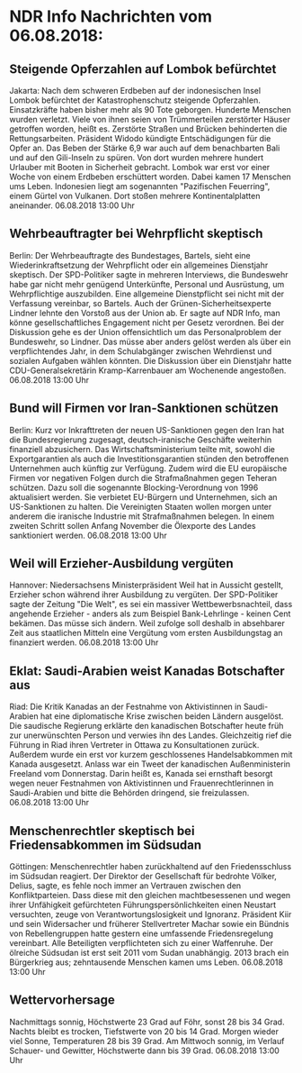 # NDR Info Nachrichten vom 06.08.2018:


## Steigende Opferzahlen auf Lombok befürchtet
Jakarta: Nach dem schweren Erdbeben auf der indonesischen Insel Lombok befürchtet der Katastrophenschutz steigende Opferzahlen. Einsatzkräfte haben bisher mehr als 90 Tote geborgen. Hunderte Menschen wurden verletzt. Viele von ihnen seien von Trümmerteilen zerstörter Häuser getroffen worden, heißt es. Zerstörte Straßen und Brücken behinderten die Rettungsarbeiten. Präsident Widodo kündigte Entschädigungen für die Opfer an. Das Beben der Stärke 6,9 war auch auf dem benachbarten Bali und auf den Gili-Inseln zu spüren. Von dort wurden mehrere hundert Urlauber mit Booten in Sicherheit gebracht. Lombok war erst vor einer Woche von einem Erdbeben erschüttert worden. Dabei kamen 17 Menschen ums Leben. Indonesien liegt am sogenannten "Pazifischen Feuerring", einem Gürtel von Vulkanen. Dort stoßen mehrere Kontinentalplatten aneinander. 06.08.2018 13:00 Uhr 

## Wehrbeauftragter bei Wehrpflicht skeptisch
Berlin: Der Wehrbeauftragte des Bundestages, Bartels, sieht eine Wiederinkraftsetzung der Wehrpflicht oder ein allgemeines Dienstjahr skeptisch. Der SPD-Politiker sagte in mehreren Interviews, die Bundeswehr habe gar nicht mehr genügend Unterkünfte, Personal und Ausrüstung, um Wehrpflichtige auszubilden. Eine allgemeine Dienstpflicht sei nicht mit der Verfassung vereinbar, so Bartels. Auch der Grünen-Sicherheitsexperte Lindner lehnte den Vorstoß aus der Union ab. Er sagte auf NDR Info, man könne gesellschaftliches Engagement nicht per Gesetz verordnen. Bei der Diskussion gehe es der Union offensichtlich um das Personalproblem der Bundeswehr, so Lindner. Das müsse aber anders gelöst werden als über ein verpflichtendes Jahr, in dem Schulabgänger zwischen Wehrdienst und sozialen Aufgaben wählen könnten. Die Diskussion über ein Dienstjahr hatte CDU-Generalsekretärin Kramp-Karrenbauer am Wochenende angestoßen. 06.08.2018 13:00 Uhr 

## Bund will Firmen vor Iran-Sanktionen schützen
Berlin: Kurz vor Inkrafttreten der neuen US-Sanktionen gegen den Iran hat die Bundesregierung zugesagt, deutsch-iranische Geschäfte weiterhin finanziell abzusichern. Das Wirtschaftsministerium teilte mit, sowohl die Exportgarantien als auch die Investitionsgarantien stünden den betroffenen Unternehmen auch künftig zur Verfügung. Zudem wird die EU europäische Firmen vor negativen Folgen durch die Strafmaßnahmen gegen Teheran schützen. Dazu soll die sogenannte Blocking-Verordnung von 1996 aktualisiert werden. Sie verbietet EU-Bürgern und Unternehmen, sich an US-Sanktionen zu halten. Die Vereinigten Staaten wollen morgen unter anderem die iranische Industrie mit Strafmaßnahmen belegen. In einem zweiten Schritt sollen Anfang November die Ölexporte des Landes sanktioniert werden. 06.08.2018 13:00 Uhr 

## Weil will Erzieher-Ausbildung vergüten
Hannover: Niedersachsens Ministerpräsident Weil hat in Aussicht gestellt, Erzieher schon während ihrer Ausbildung zu vergüten. Der SPD-Politiker sagte der Zeitung "Die Welt", es sei ein massiver Wettbewerbsnachteil, dass angehende Erzieher - anders als zum Beispiel Bank-Lehrlinge - keinen Cent bekämen. Das müsse sich ändern. Weil zufolge soll deshalb in absehbarer Zeit aus staatlichen Mitteln eine Vergütung vom ersten Ausbildungstag an finanziert werden. 06.08.2018 13:00 Uhr 

## Eklat: Saudi-Arabien weist Kanadas Botschafter aus
Riad: Die Kritik Kanadas an der Festnahme von Aktivistinnen in Saudi-Arabien hat eine diplomatische Krise zwischen beiden Ländern ausgelöst. Die saudische Regierung erklärte den kanadischen Botschafter heute früh zur unerwünschten Person und verwies ihn des Landes. Gleichzeitig rief die Führung in Riad ihren Vertreter in Ottawa zu Konsultationen zurück. Außerdem wurde ein erst vor kurzem geschlossenes Handelsabkommen mit Kanada ausgesetzt. Anlass war ein Tweet der kanadischen Außenministerin Freeland vom Donnerstag. Darin heißt es, Kanada sei ernsthaft besorgt wegen neuer Festnahmen von Aktivistinnen und Frauenrechtlerinnen in Saudi-Arabien und bitte die Behörden dringend, sie freizulassen. 06.08.2018 13:00 Uhr 

## Menschenrechtler skeptisch bei Friedensabkommen im Südsudan
Göttingen: Menschenrechtler haben zurückhaltend auf den Friedensschluss im Südsudan reagiert. Der Direktor der Gesellschaft für bedrohte Völker, Delius, sagte, es fehle noch immer an Vertrauen zwischen den Konfliktparteien. Dass diese mit den gleichen machtbesessenen und wegen ihrer Unfähigkeit gefürchteten Führungspersönlichkeiten einen Neustart versuchten, zeuge von Verantwortungslosigkeit und Ignoranz. Präsident Kiir und sein Widersacher und früherer Stellvertreter Machar sowie ein Bündnis von Rebellengruppen hatte gestern eine umfassende Friedensregelung vereinbart. Alle Beteiligten verpflichteten sich zu einer Waffenruhe. Der ölreiche Südsudan ist erst seit 2011 vom Sudan unabhängig. 2013 brach ein Bürgerkrieg aus; zehntausende Menschen kamen ums Leben. 06.08.2018 13:00 Uhr 

## Wettervorhersage
Nachmittags sonnig, Höchstwerte 23 Grad auf Föhr, sonst 28 bis 34 Grad. Nachts bleibt es trocken, Tiefstwerte von 20 bis 14 Grad. Morgen wieder viel Sonne, Temperaturen 28 bis 39 Grad. Am Mittwoch sonnig, im Verlauf Schauer- und Gewitter, Höchstwerte dann bis 39 Grad. 06.08.2018 13:00 Uhr 
